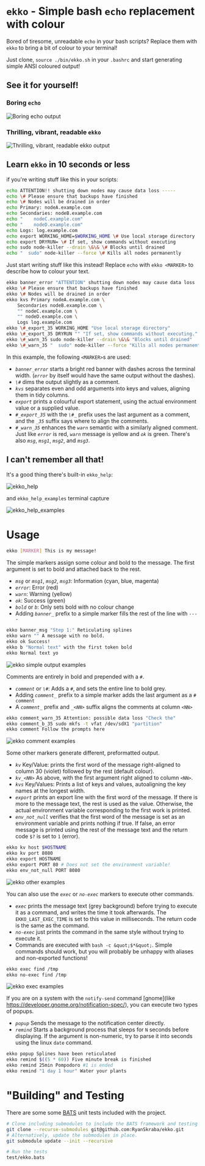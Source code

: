 `ekko` - Simple bash `echo` replacement with colour
==============================================================================

Bored of tiresome, unreadable `echo` in your bash scripts? Replace them with `ekko` to bring a bit of colour to your terminal!

Just clone, `source ./bin/ekko.sh` in your `.bashrc` and start generating simple ANSI coloured output!

See it for yourself!
------------------------------------------------------------------------------

### Boring `echo`

![Boring echo output](./doc/boring_echo.svg)

### Thrilling, vibrant, readable `ekko`

![Thrilling, vibrant, readable ekko output](./doc/thrilling_ekko.svg)

Learn `ekko` in 10 seconds or less
------------------------------------------------------------------------------

if you're writing stuff like this in your scripts:

<!--boring echo-->

```bash
echo ATTENTION!! shutting down nodes may cause data loss -----
echo \# Please ensure that backups have finished
echo \# Nodes will be drained in order
echo Primary: nodeA.example.com
echo Secondaries: nodeB.example.com
echo "    nodeC.example.com"
echo "    nodeD.example.com"
echo Logs: log.example.com
echo export WORKING_HOME=$WORKING_HOME \# Use local storage directory
echo export DRYRUN= \# If set, show commands without executing
echo sudo node-killer --drain \&\& \# Blocks until drained
echo "  sudo" node-killer --force \# Kills all nodes permanently
```

Just start writing stuff like this instead!  Replace `echo` with `ekko <MARKER>` to describe how to colour your text.

<!--thrilling_ekko-->

```bash
ekko banner_error "ATTENTION" shutting down nodes may cause data loss
ekko \# Please ensure that backups have finished
ekko \# Nodes will be drained in order
ekko kvs Primary nodeA.example.com \
    Secondaries nodeB.example.com \
    "" nodeC.example.com \
    "" nodeD.example.com \
    Logs log.example.com
ekko \#_export_35 WORKING_HOME "Use local storage directory"
ekko \#_export_35 DRYRUN "" "If set, show commands without executing."
ekko \#_warn_35 sudo node-killer --drain \&\& "Blocks until drained"
ekko \#_warn_35 "  sudo" node-killer --force "Kills all nodes permanently"
```

In this example, the following `<MARKER>`s are used:

* *`banner_error`* starts a bright red banner with dashes across the terminal width.  (*`error`* by itself would have the same output without the dashes).
* *`\#`* dims the output slightly as a comment.
* *`kvs`* separates even and odd arguments into keys and values, aligning them in tidy columns.
* *`export`* prints a colourful export statement, using the actual environment value or a supplied value.
* *`#_export_35`* with the *`\#_`* prefix uses the last argument as a comment, and the *`_35`* suffix says where to align the comments.
* *`#_warn_35`* enhances the *`warn`* semantic with a similarly aligned comment.  Just like *`error`* is red, *`warn`* message is yellow and *`ok`* is green.  There's also *`msg`*, *`msg1`*, *`msg2`*, and *`msg3`*.

I can't remember all that!
------------------------------------------------------------------------------

It's a good thing there's built-in `ekko_help`:

<!-- ekko_help terminal capture -->

![ekko_help](./doc/ekko_help.svg)

and `ekko_help_examples` terminal capture

<!-- ekko_help_examples terminal capture -->

![ekko_help_examples](./doc/ekko_help_examples.svg)

Usage
==============================================================================

```bash
ekko [MARKER] This is my message!
```

The simple markers assign some colour and bold to the message. The first argument is set to bold and attached back to the rest.

* *`msg`* or *`msg1`*, *`msg2`*, *`msg3`*: Information (cyan, blue, magenta)
* *`error`*: Error (red)
* *`warn`*: Warning (yellow)
* *`ok`*: Success (green)
* *`bold`* or *`b`*: Only sets bold with no colour change
* Adding *`banner_`* prefix to a simple marker fills the rest of the line with `----`

<!-- ekko_help_1_marker -->

```bash
ekko banner_msg "Step 1:" Reticulating splines
ekko warn "" A message with no bold.
ekko ok Success!
ekko b "Normal text" with the first token bold
ekko Normal text yo
```

![ekko simple output examples](./doc/ekko_help_1_marker.svg)

Comments are entirely in bold and prepended with a `#`.

* *`comment`* or *`\#`*: Adds a `#`, and sets the entire line to bold grey.
* Adding *`comment_`* prefix to a simple marker adds the last argument as a `# comment`
* A *`comment_`* prefix and *`_<NN>`* suffix aligns the comments at column `<NN>`

<!-- ekko_help_2_comment -->

```bash
ekko comment_warn_35 Attention: possible data loss "Check the"
ekko comment_b_35 sudo mkfs -t vfat /dev/sdX1 "partition"
ekko comment Follow the prompts here
```

![ekko comment examples](./doc/ekko_help_2_comment.svg)

Some other markers generate different, preformatted output.

* *`kv`* Key/Value: prints the first word of the message right-aligned to column 30 (violet) followed by the rest (default colour).
* *`kv_<NN>`* As above, with the first argument right aligned to column `<NN>`.
* *`kvs`* Key/Values: Prints a list of keys and values, autoaligning the key names at the longest width.
* *`export`* prints an export line with the first word of the message. If there is more to the message text, the rest is used as the value. Otherwise, the actual environment variable corresponding to the first work is printed.
* *`env_not_null`* verifies that the first word of the message is set as an environment variable and prints nothing if true. If false, an error message is printed using the rest of the message text and the return code `$?` is set to `1` (error).

<!-- ekko_help_3_other -->

```bash
ekko kv host $HOSTNAME
ekko kv port 8080
ekko export HOSTNAME
ekko export PORT 80 # Does not set the environment variable!
ekko env_not_null PORT 8080
```

![ekko other examples](./doc/ekko_help_3_other.svg)

You can also use the *`exec`* or *`no-exec`* markers to execute other commands.

* *`exec`* prints the message text (grey background) before trying to execute it as a command, and writes the time it took afterwards. The `EKKO_LAST_EXEC_TIME` is set to this value in milliseconds. The return code is the same as the command.
* *`no-exec`* just prints the command in the same style without trying to execute it.
* Commands are executed with `bash -c &quot;$*&quot;`. Simple commands should work, but you will probably be unhappy with aliases and non-exported functions!

<!-- ekko_help_4_exec -->

```bash
ekko exec find /tmp
ekko no-exec find /tmp
```

![ekko exec examples](./doc/ekko_help_4_exec.svg)

If you are on a system with the `notify-send` command [gnome](like https://developer.gnome.org/notification-spec/), you can execute two types of popups.

* *`popup`* Sends the message to the notification center directly.
* *`remind`* Starts a background process that sleeps for `N` seconds before displaying. If the argument is non-numeric, try to parse it into seconds using the linux `date` command.

```bash
ekko popup Splines have been reticulated
ekko remind $((5 * 60)) Five minute break is finished
ekko remind 25min Pompodoro #1 is ended
ekko remind "1 day 1 hour" Water your plants
```

"Building" and Testing
==============================================================================

There are some some [BATS](https://bats-core.readthedocs.io/en/stable/) unit tests included with the project.

```bash
# Clone including submodules to include the BATS framework and testing tools.
git clone --recurse-submodules git@github.com:RyanSkraba/ekko.git
# Alternatively, update the submodules in place.
git submodule update --init --recursive

# Run the tests
test/ekko.bats
```
